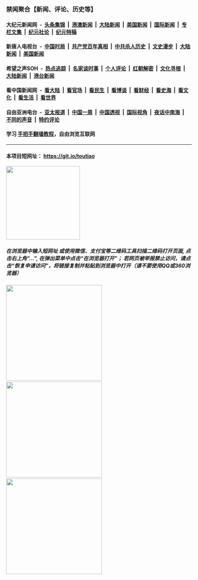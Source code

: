 ### 禁闻聚合【新闻、评论、历史等】

#### 大纪元新闻网 &nbsp;-&nbsp; [头条集锦](indexes/E头条集锦.md?t=03031032) &nbsp;|&nbsp; [港澳新闻](indexes/E港澳新闻.md?t=03031032)  &nbsp;|&nbsp; [大陆新闻](indexes/E大陆新闻.md?t=03031032) &nbsp;|&nbsp; [美国新闻](indexes/E美国新闻.md?t=03031032) &nbsp;|&nbsp; [国际新闻](indexes/E国际新闻.md?t=03031032) &nbsp;|&nbsp; [专栏文集](indexes/E专栏文集.md?t=03031032) &nbsp;|&nbsp; [纪元社论](indexes/E纪元社论.md?t=03031032) &nbsp;|&nbsp; [纪元特稿](indexes/E纪元特稿.md?t=03031032) 

#### 新唐人电视台 &nbsp;-&nbsp; [中国时局](indexes/N中国时局.md?t=03031032) &nbsp;|&nbsp; [共产党百年真相](indexes/N共产党百年真相.md?t=03031032) &nbsp;|&nbsp; [中共杀人历史](indexes/N中共杀人历史.md?t=03031032) &nbsp;|&nbsp; [文史漫步](indexes/N文史漫步.md?t=03031032) &nbsp;|&nbsp; [大陆新闻](indexes/N大陆新闻.md?t=03031032) &nbsp;|&nbsp; [美国新闻](indexes/N美国新闻.md?t=03031032)

#### 希望之声SOH &nbsp;-&nbsp; [热点追踪](indexes/H热点追踪.md?t=03031032) &nbsp;|&nbsp; [名家谈时事](indexes/H名家谈时事.md?t=03031032) &nbsp;|&nbsp; [个人评论](indexes/H个人评论.md?t=03031032)  &nbsp;|&nbsp; [红朝解密](indexes/H红朝解密.md?t=03031032) &nbsp;|&nbsp; [文化寻根](indexes/H文化寻根.md?t=03031032) &nbsp;|&nbsp; [大陆新闻](indexes/H大陆新闻.md?t=03031032) &nbsp;|&nbsp; [港台新闻](indexes/H港台新闻.md?t=03031032)

#### 看中国新闻网 &nbsp;-&nbsp; [看大陆](indexes/S看大陆.md?t=03031032) &nbsp;|&nbsp; [看官场](indexes/S看官场.md?t=03031032) &nbsp;|&nbsp; [看民生](indexes/S看民生.md?t=03031032)  &nbsp;|&nbsp; [看博谈](indexes/S看博谈.md?t=03031032) &nbsp;|&nbsp; [看财经](indexes/S看财经.md?t=03031032) &nbsp;|&nbsp; [看史海](indexes/S看史海.md?t=03031032) &nbsp;|&nbsp; [看文化](indexes/S看文化.md?t=03031032) &nbsp;|&nbsp; [看生活](indexes/S看生活.md?t=03031032) &nbsp;|&nbsp; [看世界](indexes/S看世界.md?t=03031032)

#### 自由亚洲电台 &nbsp;-&nbsp; [亚太报道](indexes/R亚太报道.md?t=03031032) &nbsp;|&nbsp; [中国一周](indexes/R中国一周.md?t=03031032) &nbsp;|&nbsp; [中国透视](indexes/R中国透视.md?t=03031032)  &nbsp;|&nbsp; [国际视角](indexes/R国际视角.md?t=03031032) &nbsp;|&nbsp; [夜话中南海](indexes/R夜话中南海.md?t=03031032) &nbsp;|&nbsp; [不同的声音](indexes/R不同的声音.md?t=03031032) &nbsp;|&nbsp; [特约评论](indexes/R特约评论.md?t=03031032)

#### 学习 [手把手翻墙教程](https://github.com/gfw-breaker/guides/wiki)，自由浏览互联网

----

#### 本项目短网址： https://git.io/toutiao
<img src="https://raw.githubusercontent.com/gfw-breaker/banned-news/master/scripts/img/qr.png" width="200px"/>  

##### 在浏览器中输入短网址 或使用微信、支付宝等二维码工具扫描二维码打开页面, 点击右上角"...", 在弹出菜单中点击“在浏览器打开”； 若网页被举报禁止访问，请点击“恢复申请访问”，将链接复制并粘贴到浏览器中打开（请不要使用QQ或360浏览器）

<img src="https://raw.githubusercontent.com/gfw-breaker/banned-news/master/scripts/img/1.png" width="260px"/> &nbsp; <img src="https://raw.githubusercontent.com/gfw-breaker/banned-news/master/scripts/img/2.png" width="260px"/> &nbsp; <img src="https://raw.githubusercontent.com/gfw-breaker/banned-news/master/scripts/img/3.png" width="260px"/>
